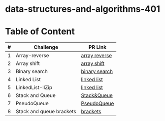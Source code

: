 
# data-structures-and-algorithms-401

# Table of Content

|#|Challenge|PR Link|
|----|-----|-------|
|1|Array-reverse|[array reverse](python/code_challenges/array-reverse/README.md)|
|2|Array shift|[array shift](python/code_challenges/array-insert-shift.py/README.md)|
|3|Binary search|[binary search](python/code_challenges/array-binary-search/README.md)|
|4|Linked List|[linked list](python/linked_list/challenge5.md)|
|5|LinkedList-llZip|[linked list](python/llZip/Readme.md)|
|6|Stack and Queue|[Stack&Queue](python/stack_and_queue/README.md)|
|7|PseudoQueue|[PseudoQueue](python/stack_and_queue/challenge11.md)|
|8|Stack and queue brackets|[brackets](python/stack_and_queue/stack_queue_brackets/Readme13.md)|








